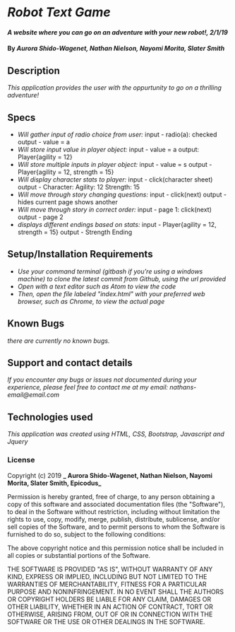 # _Robot Text Game_

#### _A website where you can go on an adventure with your new robot!, 2/1/19_

#### By _**Aurora Shido-Wagenet, Nathan Nielson, Nayomi Morita, Slater Smith**_

## Description

_This application provides the user with the oppurtunity to go on a thrilling adventure!_

## Specs
* _Will gather input of radio choice from user:_
      input - radio(a): checked
      output - value = a
* _Will store input value in player object:_
      input - value = a
      output: Player{agility = 12}
* _Will store multiple inputs in player object:_
      input - value = s
      output - Player{agility = 12, strength = 15}
* _Will display character stats to player:_
      input - click(character sheet)
      output - Character: Agility: 12 Strength: 15
* _Will move through story changing questions:_
      input - click(next)
      output - hides current page shows another
* _Will move through story in correct order:_
      input - page 1: click(next)
      output - page 2
* _displays different endings based on stats:_
      input - Player{agility = 12, strength = 15}
      output - Strength Ending

## Setup/Installation Requirements

* _Use your command terminal (gitbash if you're using a windows machine) to clone the latest commit from Github, using the url provided_
* _Open with a text editor such as Atom to view the code_
* _Then, open the file labeled "index.html" with your preferred web browser, such as Chrome, to view the actual page_

## Known Bugs

_there are currently no known bugs._

## Support and contact details
_If you encounter any bugs or issues not documented during your experience, please feel free to contact me at my email: nathans-email@email.com_

## Technologies used

_This application was created using HTML, CSS, Bootstrap, Javascript and Jquery_

### License

Copyright (c) 2019 **_ Aurora Shido-Wagenet, Nathan Nielson, Nayomi Morita, Slater Smith, Epicodus_**

Permission is hereby granted, free of charge, to any person obtaining a copy
of this software and associated documentation files (the "Software"), to deal
in the Software without restriction, including without limitation the rights
to use, copy, modify, merge, publish, distribute, sublicense, and/or sell
copies of the Software, and to permit persons to whom the Software is
furnished to do so, subject to the following conditions:

The above copyright notice and this permission notice shall be included in all
copies or substantial portions of the Software.

THE SOFTWARE IS PROVIDED "AS IS", WITHOUT WARRANTY OF ANY KIND, EXPRESS OR
IMPLIED, INCLUDING BUT NOT LIMITED TO THE WARRANTIES OF MERCHANTABILITY,
FITNESS FOR A PARTICULAR PURPOSE AND NONINFRINGEMENT. IN NO EVENT SHALL THE
AUTHORS OR COPYRIGHT HOLDERS BE LIABLE FOR ANY CLAIM, DAMAGES OR OTHER
LIABILITY, WHETHER IN AN ACTION OF CONTRACT, TORT OR OTHERWISE, ARISING FROM,
OUT OF OR IN CONNECTION WITH THE SOFTWARE OR THE USE OR OTHER DEALINGS IN THE
SOFTWARE.
